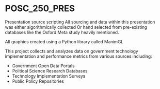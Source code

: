 # POSC_250_PRES
Presentation source scripting
All sourcing and data within this presentation was either algorithmically collected 
Or hand selected from pre-existing databases like the Oxford Meta study heavily mentioned.

All graphics created using a Python library called ManimGL

This project collects and analyzes data on government technology implementation and performance metrics from various sources including:
- Government Open Data Portals
- Political Science Research Databases
- Technology Implementation Surveys
- Public Policy Repositories
